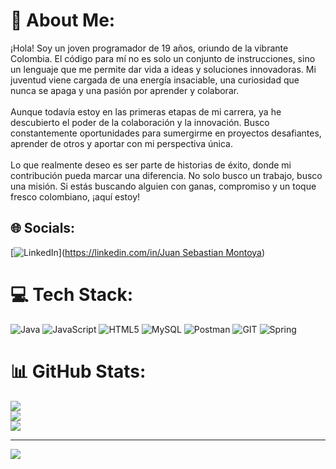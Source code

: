 # 💫 About Me:
¡Hola! Soy un joven programador de 19 años, oriundo de la vibrante Colombia. El código para mí no es solo un conjunto de instrucciones, sino un lenguaje que me permite dar vida a ideas y soluciones innovadoras. Mi juventud viene cargada de una energía insaciable, una curiosidad que nunca se apaga y una pasión por aprender y colaborar.<br><br>Aunque todavía estoy en las primeras etapas de mi carrera, ya he descubierto el poder de la colaboración y la innovación. Busco constantemente oportunidades para sumergirme en proyectos desafiantes, aprender de otros y aportar con mi perspectiva única.<br><br>Lo que realmente deseo es ser parte de historias de éxito, donde mi contribución pueda marcar una diferencia. No solo busco un trabajo, busco una misión. Si estás buscando alguien con ganas, compromiso y un toque fresco colombiano, ¡aquí estoy!


## 🌐 Socials:
[![LinkedIn](https://img.shields.io/badge/LinkedIn-%230077B5.svg?logo=linkedin&logoColor=white)]([https://linkedin.com/in/Juan Sebastian Montoya](https://www.linkedin.com/in/juan-sebastian-montoya-08424b282/)) 

# 💻 Tech Stack:
![Java](https://img.shields.io/badge/java-%23ED8B00.svg?style=for-the-badge&logo=java&logoColor=white) ![JavaScript](https://img.shields.io/badge/javascript-%23323330.svg?style=for-the-badge&logo=javascript&logoColor=%23F7DF1E) ![HTML5](https://img.shields.io/badge/html5-%23E34F26.svg?style=for-the-badge&logo=html5&logoColor=white) ![MySQL](https://img.shields.io/badge/mysql-%2300f.svg?style=for-the-badge&logo=mysql&logoColor=white) ![Postman](https://img.shields.io/badge/Postman-FF6C37?style=for-the-badge&logo=postman&logoColor=white) ![GIT](https://img.shields.io/badge/Git-fc6d26?style=for-the-badge&logo=git&logoColor=white) ![Spring](https://img.shields.io/badge/spring-%236DB33F.svg?style=for-the-badge&logo=spring&logoColor=white)
# 📊 GitHub Stats:
![](https://github-readme-stats.vercel.app/api?username=juanmontoya18&theme=synthwave&hide_border=false&include_all_commits=false&count_private=false)<br/>
![](https://github-readme-streak-stats.herokuapp.com/?user=juanmontoya18&theme=synthwave&hide_border=false)<br/>
![](https://github-readme-stats.vercel.app/api/top-langs/?username=juanmontoya18&theme=synthwave&hide_border=false&include_all_commits=false&count_private=false&layout=compact)

---
[![](https://visitcount.itsvg.in/api?id=juanmontoya18&icon=0&color=12)](https://visitcount.itsvg.in)

<!-- Proudly created with GPRM ( https://gprm.itsvg.in ) -->
